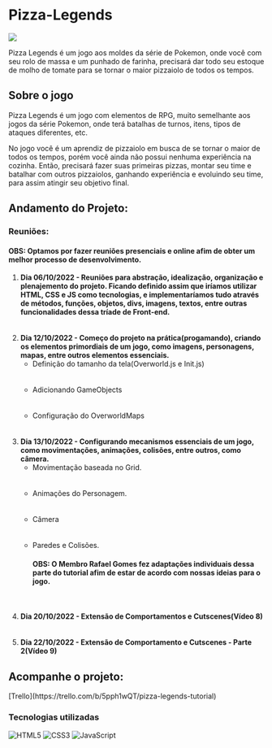 <h1>Pizza-Legends</h1>

<img src="https://user-images.githubusercontent.com/112625422/194766013-62fc742c-096b-499d-901e-045cfa996b78.png">

<p>
  Pizza Legends é um jogo aos moldes da série de Pokemon, onde você com seu rolo de massa e um punhado de farinha, precisará dar todo seu estoque de molho de tomate para se tornar o maior pizzaiolo de todos os tempos.
</p>

<h2>Sobre o jogo</h2>

Pizza Legends é um jogo com elementos de RPG, muito semelhante aos jogos da série Pokemon, onde terá batalhas de turnos, itens, tipos de ataques diferentes, etc. 

No jogo você é um aprendiz de pizzaiolo em busca de se tornar o maior de todos os tempos, porém você ainda não possui nenhuma experiência na cozinha.
Então, precisará fazer suas primeiras pizzas, montar seu time e batalhar com outros pizzaiolos, ganhando experiência e evoluindo seu time, para assim atingir seu objetivo final.

<h2>Andamento do Projeto:</h2>

<h3>Reuniões:</h3>

<h4>OBS: Optamos por fazer reuniões presenciais e online afim de obter um melhor processo de desenvolvimento.</h4>
<ol>
    <li>
    <b>Dia 06/10/2022 - Reuniões para abstração, idealização, organização e plenajemento do projeto. Ficando definido assim que iríamos utilizar HTML, CSS e JS como tecnologias, e implementaríamos tudo através de métodos, funções, objetos, divs, imagens, textos, entre outras funcionalidades dessa tríade de Front-end. </b>
  </li>
<br></br>
    <li>
    <b>Dia 12/10/2022 - Começo do projeto na prática(progamando), criando os elementos primordiais de um jogo, como imagens, personagens, mapas, entre outros elementos essenciais.
    </b>
      <ul>
        <li>Definição do tamanho da tela(Overworld.js e Init.js)</li>
        <br></br>
        <li>Adicionando GameObjects</li>
        <br></br>
        <li>Configuração do OverworldMaps</li>
      </ul>
  </li>
  <br></br>
    <li>
    <b>Dia 13/10/2022 - Configurando mecanismos essenciais de um jogo, como movimentações, animações, colisões, entre outros, como câmera.</b>
      <ul>
        <li>Movimentação baseada no Grid.</li>
        <br></br>
        <li>Animações do Personagem.</li>
        <br></br>
        <li>Câmera</li>
        <br></br>
        <li>Paredes e Colisões.
          <h4>OBS: O Membro Rafael Gomes fez adaptações individuais dessa parte do tutorial afim de estar de acordo com nossas ideias para o jogo.</h4>
        </li>
      </ul> 
  </li>
        <br></br>
    <li>
    <b>Dia 20/10/2022 - Extensão de Comportamentos e Cutscenes(Vídeo 8)</b>
    </li>
  <br></br>
  <li>
   <b>Dia 22/10/2022 - Extensão de Comportamento e Cutscenes - Parte 2(Vídeo 9)</b>
  </li>
</ul>
  
</ol>


<h2>Acompanhe o projeto:</h2>
[Trello](https://trello.com/b/5pph1wQT/pizza-legends-tutorial)

### Tecnologias utilizadas

![HTML5](https://img.shields.io/badge/html5-%23E34F26.svg?style=for-the-badge&logo=html5&logoColor=white)
![CSS3](https://img.shields.io/badge/css3-%231572B6.svg?style=for-the-badge&logo=css3&logoColor=white)
![JavaScript](https://img.shields.io/badge/javascript-%23323330.svg?style=for-the-badge&logo=javascript&logoColor=%23F7DF1E)



